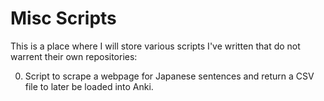 Misc Scripts
===============
This is a place where I will store various scripts I've written that do not warrent their own repositories:

0) Script to scrape a webpage for Japanese sentences and return a CSV file to later be loaded into Anki.
